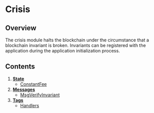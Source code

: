 # Crisis

## Overview

The crisis module halts the blockchain under the circumstance that a blockchain 
invariant is broken. Invariants can be registered with the application during the
application initialization process. 

## Contents

1. **[State](01_state.md)**
    - [ConstantFee](01_state.md#constantfee)
2. **[Messages](02_messages.md)**
    - [MsgVerifyInvariant](02_messages.md#msgverifyinvariant)
3. **[Tags](03_tags.md)**
    - [Handlers](03_tags.md#handlers)
